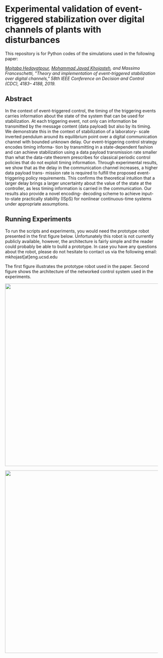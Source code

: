 # Experimental validation of event-triggered stabilization over digital channels of plants with disturbances
This repository is for Python codes of the simulations used in the following paper: 

*[Mojtaba Hedayatpour](https://mojcris.github.io/), [Mohammad Javad Khojasteh](http://www.its.caltech.edu/~mjkhojas/), and Massimo Franceschetti, "Theory and implementation of event-triggered stabilization over digital channels," 
58th IEEE Conference on Decision and Control (CDC), 4183– 4188, 2019.* 

## Abstract
In the context of event-triggered control, the timing of the triggering events carries information about the state of the system that can be used for stabilization. At each triggering event, not only can information be transmitted by the message content (data payload) but also by its timing. We demonstrate this in the context of stabilization of a laboratory- scale inverted pendulum around its equilibrium point over a digital communication channel with bounded unknown delay. Our event-triggering control strategy encodes timing informa- tion by transmitting in a state-dependent fashion and can achieve stabilization using a data payload transmission rate smaller than what the data-rate theorem prescribes for classical periodic control policies that do not exploit timing information. Through experimental results, we show that as the delay in the communication channel increases, a higher data payload trans- mission rate is required to fulfill the proposed event-triggering policy requirements. This confirms the theoretical intuition that a larger delay brings a larger uncertainty about the value of the state at the controller, as less timing information is carried in the communication. Our results also provide a novel encoding- decoding scheme to achieve input-to-state practically stability (ISpS) for nonlinear continuous-time systems under appropriate assumptions.

## Running Experiments
To run the scripts and experiments, you would need the prototype robot presented in the first figure below. 
Unfortunately this robot is not currently publicly available, however, the architecture is fairly simple and 
the reader could probably be able to build a prototype. In case you have any questions about the robot, please 
do not hesitate to contact us via the following email:  mkhojast[at]eng.ucsd.edu

The first figure illustrates the prototype robot used in the paper. Second figure shows the architecture of the 
networked control system used in the experiments. 

<p align="center">
  <img width="600" src="https://github.com/mkhojas/Robot-Firmware/blob/master/figures/prototype.png">
</p>
<p align="center">
  <img width="600" src="https://github.com/mkhojas/Robot-Firmware/blob/master/figures/architecture.jpg">
</p>
